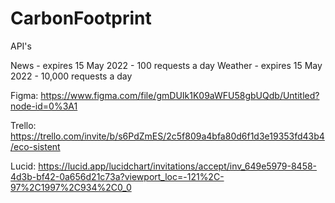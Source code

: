 # CarbonFootprint


API's

News - expires 15 May 2022 - 100 requests a day Weather - expires 15 May 2022 - 10,000 requests a day

Figma: https://www.figma.com/file/gmDUIk1K09aWFU58gbUQdb/Untitled?node-id=0%3A1

Trello: https://trello.com/invite/b/s6PdZmES/2c5f809a4bfa80d6f1d3e19353fd43b4/eco-sistent

Lucid: https://lucid.app/lucidchart/invitations/accept/inv_649e5979-8458-4d3b-bf42-0a656d21c73a?viewport_loc=-121%2C-97%2C1997%2C934%2C0_0
